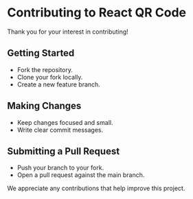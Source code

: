 # Contributing to React QR Code

Thank you for your interest in contributing!

## Getting Started
- Fork the repository.
- Clone your fork locally.
- Create a new feature branch.

## Making Changes
- Keep changes focused and small.
- Write clear commit messages.

## Submitting a Pull Request
- Push your branch to your fork.
- Open a pull request against the main branch.

We appreciate any contributions that help improve this project.